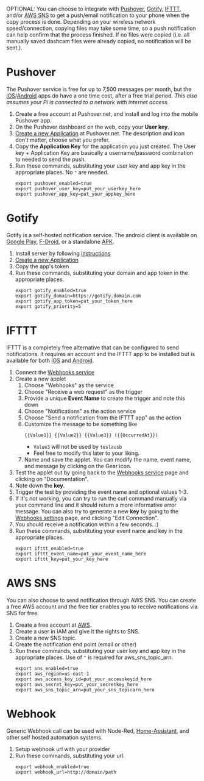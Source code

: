 OPTIONAL: You can choose to integrate with [Pushover](https://pushover.net), [Gotify](https://gotify.net/), [IFTTT](https://ifttt.com), and/or [AWS SNS](https://aws.amazon.com/sns/) to get a push/email notification to your phone when the copy process is done. Depending on your wireless network speed/connection, copying files may take some time, so a push notification can help confirm that the process finished. If no files were copied (i.e. all manually saved dashcam files were already copied, no notification will be sent.).

# Pushover
The Pushover service is free for up to 7,500 messages per month, but the [iOS](https://pushover.net/clients/ios)/[Android](https://pushover.net/clients/android) apps do have a one time cost, after a free trial period. *This also assumes your Pi is connected to a network with internet access.*

1. Create a free account at Pushover.net, and install and log into the mobile Pushover app.
1. On the Pushover dashboard on the web, copy your **User key**.
1. [Create a new Application](https://pushover.net/apps/build) at Pushover.net. The description and icon don't matter, choose what you prefer.
1. Copy the **Application Key** for the application you just created. The User key + Application Key are basically a username/password combination to needed to send the push.
1. Run these commands, substituting your user key and app key in the appropriate places. No `"` are needed.
    ```
    export pushover_enabled=true
    export pushover_user_key=put_your_userkey_here
    export pushover_app_key=put_your_appkey_here
    ```

# Gotify
Gotify is a self-hosted notification service. The android client is available on [Google Play](https://play.google.com/store/apps/details?id=com.github.gotify), [F-Droid](https://f-droid.org/de/packages/com.github.gotify/), or a standalone [APK](https://github.com/gotify/android/releases/latest).

1. Install server by following [instructions](https://gotify.net/docs/install)
1. [Create a new Application](https://gotify.net/docs/pushmsg)
1. Copy the app's token
1. Run these commands, substituting your domain and app token in the appropriate places.
    ```
    export gotify_enabled=true
    export gotify_domain=https://gotify.domain.com
    export gotify_app_token=put_your_token_here
    export gotify_priority=5
    ```

# IFTTT
IFTTT is a completely free alternative that can be configured to send notifications. It requires an account and the IFTTT app to be installed but is available for both [iOS](https://itunes.apple.com/app/apple-store/id660944635) and [Android](https://play.google.com/store/apps/details?id=com.ifttt.ifttt).

1. Connect the [Webhooks service](https://ifttt.com/maker_webhooks)
1. Create a new applet
    1. Choose "Webhooks" as the service
    1. Choose "Receive a web request" as the trigger
    1. Provide a unique **Event Name** to create the trigger and note this down
    1. Choose "Notifications" as the action service
    1. Choose "Send a notification from the IFTTT app" as the action
    1. Customize the message to be something like
        ```
        {{Value1}} {{Value2}} {{Value3}} ({{OccurredAt}})
        ```
        - `Value3` will not be used by `teslausb`
        - Feel free to modify this later to your liking.
    1. Name and save the applet. You can modify the name, event name, and message by clicking on the Gear icon.
1. Test the applet out by going back to the [Webhooks service](https://ifttt.com/maker_webhooks) page and clicking on "Documentation".
1. Note down the **key**.
1. Trigger the test by providing the event name and optional values 1-3.
1. If it's not working, you can try to run the curl command manually via your command line and it should return a more informative error message. You can also try to generate a new **key** by going to the [Webhooks settings](https://ifttt.com/services/maker_webhooks/settings) page, and clicking "Edit Connection".
1. You should receive a notification within a few seconds. :)
1. Run these commands, substituting your event name and key in the appropriate places.
    ```
    export ifttt_enabled=true
    export ifttt_event_name=put_your_event_name_here
    export ifttt_key=put_your_key_here
    ```

# AWS SNS
You can also choose to send notification through AWS SNS. You can create a free AWS account and the free tier enables you to receive notifications via SNS for free.

1. Create a free account at [AWS](https://aws.amazon.com/).
1. Create a user in IAM and give it the rights to SNS.
1. Create a new SNS topic.
1. Create the notification end point (email or other)
1. Run these commands, substituting your user key and app key in the appropriate places. Use of `"` is required for aws_sns_topic_arn.
    ```
    export sns_enabled=true
    export aws_region=us-east-1
    export aws_access_key_id=put_your_accesskeyid_here
    export aws_secret_key=put_your_secretkey_here
    export aws_sns_topic_arn=put_your_sns_topicarn_here
    ```

# Webhook
Generic Webhook call can be used with Node-Red, [Home-Assistant](https://home-assistant.io), and other self hosted automation systems.

1. Setup webhook url with your provider
2. Run these commands, substituting your url.
    ```
    export webhook_enabled=true
    export webhook_url=http://domain/path
    ```

